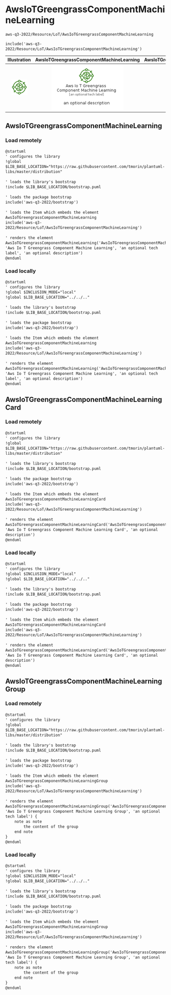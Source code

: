 # AwsIoTGreengrassComponentMachineLearning


```text
aws-q3-2022/Resource/LoT/AwsIoTGreengrassComponentMachineLearning
```

```text
include('aws-q3-2022/Resource/LoT/AwsIoTGreengrassComponentMachineLearning')
```



| Illustration | AwsIoTGreengrassComponentMachineLearning | AwsIoTGreengrassComponentMachineLearningCard | AwsIoTGreengrassComponentMachineLearningGroup |
| :---: | :---: | :---: | :---: |
| ![illustration for Illustration](../../../aws-q3-2022/Resource/LoT/AwsIoTGreengrassComponentMachineLearning.png) | ![illustration for AwsIoTGreengrassComponentMachineLearning](../../../aws-q3-2022/Resource/LoT/AwsIoTGreengrassComponentMachineLearning.Local.png) | ![illustration for AwsIoTGreengrassComponentMachineLearningCard](../../../aws-q3-2022/Resource/LoT/AwsIoTGreengrassComponentMachineLearningCard.Local.png) | ![illustration for AwsIoTGreengrassComponentMachineLearningGroup](../../../aws-q3-2022/Resource/LoT/AwsIoTGreengrassComponentMachineLearningGroup.Local.png) |




## AwsIoTGreengrassComponentMachineLearning

### Load remotely
```plantuml
@startuml
' configures the library
!global $LIB_BASE_LOCATION="https://raw.githubusercontent.com/tmorin/plantuml-libs/master/distribution"

' loads the library's bootstrap
!include $LIB_BASE_LOCATION/bootstrap.puml

' loads the package bootstrap
include('aws-q3-2022/bootstrap')

' loads the Item which embeds the element AwsIoTGreengrassComponentMachineLearning
include('aws-q3-2022/Resource/LoT/AwsIoTGreengrassComponentMachineLearning')

' renders the element
AwsIoTGreengrassComponentMachineLearning('AwsIoTGreengrassComponentMachineLearning', 'Aws Io T Greengrass Component Machine Learning', 'an optional tech label', 'an optional description')
@enduml
```

### Load locally
```plantuml
@startuml
' configures the library
!global $INCLUSION_MODE="local"
!global $LIB_BASE_LOCATION="../../.."

' loads the library's bootstrap
!include $LIB_BASE_LOCATION/bootstrap.puml

' loads the package bootstrap
include('aws-q3-2022/bootstrap')

' loads the Item which embeds the element AwsIoTGreengrassComponentMachineLearning
include('aws-q3-2022/Resource/LoT/AwsIoTGreengrassComponentMachineLearning')

' renders the element
AwsIoTGreengrassComponentMachineLearning('AwsIoTGreengrassComponentMachineLearning', 'Aws Io T Greengrass Component Machine Learning', 'an optional tech label', 'an optional description')
@enduml
```

## AwsIoTGreengrassComponentMachineLearningCard

### Load remotely
```plantuml
@startuml
' configures the library
!global $LIB_BASE_LOCATION="https://raw.githubusercontent.com/tmorin/plantuml-libs/master/distribution"

' loads the library's bootstrap
!include $LIB_BASE_LOCATION/bootstrap.puml

' loads the package bootstrap
include('aws-q3-2022/bootstrap')

' loads the Item which embeds the element AwsIoTGreengrassComponentMachineLearningCard
include('aws-q3-2022/Resource/LoT/AwsIoTGreengrassComponentMachineLearning')

' renders the element
AwsIoTGreengrassComponentMachineLearningCard('AwsIoTGreengrassComponentMachineLearningCard', 'Aws Io T Greengrass Component Machine Learning Card', 'an optional description')
@enduml
```

### Load locally
```plantuml
@startuml
' configures the library
!global $INCLUSION_MODE="local"
!global $LIB_BASE_LOCATION="../../.."

' loads the library's bootstrap
!include $LIB_BASE_LOCATION/bootstrap.puml

' loads the package bootstrap
include('aws-q3-2022/bootstrap')

' loads the Item which embeds the element AwsIoTGreengrassComponentMachineLearningCard
include('aws-q3-2022/Resource/LoT/AwsIoTGreengrassComponentMachineLearning')

' renders the element
AwsIoTGreengrassComponentMachineLearningCard('AwsIoTGreengrassComponentMachineLearningCard', 'Aws Io T Greengrass Component Machine Learning Card', 'an optional description')
@enduml
```

## AwsIoTGreengrassComponentMachineLearningGroup

### Load remotely
```plantuml
@startuml
' configures the library
!global $LIB_BASE_LOCATION="https://raw.githubusercontent.com/tmorin/plantuml-libs/master/distribution"

' loads the library's bootstrap
!include $LIB_BASE_LOCATION/bootstrap.puml

' loads the package bootstrap
include('aws-q3-2022/bootstrap')

' loads the Item which embeds the element AwsIoTGreengrassComponentMachineLearningGroup
include('aws-q3-2022/Resource/LoT/AwsIoTGreengrassComponentMachineLearning')

' renders the element
AwsIoTGreengrassComponentMachineLearningGroup('AwsIoTGreengrassComponentMachineLearningGroup', 'Aws Io T Greengrass Component Machine Learning Group', 'an optional tech label') {
    note as note
        the content of the group
    end note
}
@enduml
```

### Load locally
```plantuml
@startuml
' configures the library
!global $INCLUSION_MODE="local"
!global $LIB_BASE_LOCATION="../../.."

' loads the library's bootstrap
!include $LIB_BASE_LOCATION/bootstrap.puml

' loads the package bootstrap
include('aws-q3-2022/bootstrap')

' loads the Item which embeds the element AwsIoTGreengrassComponentMachineLearningGroup
include('aws-q3-2022/Resource/LoT/AwsIoTGreengrassComponentMachineLearning')

' renders the element
AwsIoTGreengrassComponentMachineLearningGroup('AwsIoTGreengrassComponentMachineLearningGroup', 'Aws Io T Greengrass Component Machine Learning Group', 'an optional tech label') {
    note as note
        the content of the group
    end note
}
@enduml
```

